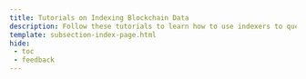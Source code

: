 ```yaml
---
title: Tutorials on Indexing Blockchain Data
description: Follow these tutorials to learn how to use indexers to query blockchain data on Moonbeam. Indexers are used to query and process blockchain data efficiently.
template: subsection-index-page.html
hide: 
 - toc
 - feedback
---
```

